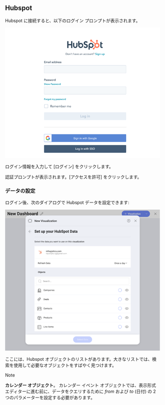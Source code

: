 ## Hubspot

Hubspot に接続すると、以下のログイン プロンプトが表示されます。

![Hubspot login prompt](images/hubspot-login.png)

ログイン情報を入力して [ログイン] をクリックします。

認証プロンプトが表示されます。[アクセスを許可] をクリックします。

### データの設定

ログイン後、次のダイアログで Hubspot データを設定できます:

<img src="images/set-up-data-hubspot.png" alt="Set up your data dialog" width="800"/>

ここには、Hubspot オブジェクトのリストがあります。大きなリストでは、検索を使用して必要なオブジェクトをすばやく見つけます。

>[!NOTE]
>**カレンダー オブジェクト**。
>カレンダー イベント オブジェクトでは、表示形式エディターに進む前に、データをクエリするために _from_ および _to_ (日付) の 2 つのパラメーターを設定する必要があります。  

